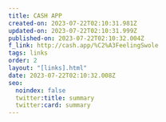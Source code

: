 ```yaml
---
title: CASH APP
created-on: 2023-07-22T02:10:31.981Z
updated-on: 2023-07-22T02:10:31.999Z
published-on: 2023-07-22T02:10:32.004Z
f_link: http://cash.app/%C2%A3FeelingSwole
tags: links
order: 2
layout: "[links].html"
date: 2023-07-22T02:10:32.008Z
seo:
  noindex: false
  twitter:title: summary
  twitter:card: summary
---
```

